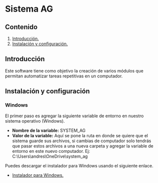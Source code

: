 # Sistema AG #

## Contenido ##

1. [Introducción.](#Introduction "Introducción")
3. [Instalación y configuración.](#InstallationAndConfiguration "Instalación y configuración")

## Introducción <span name="Introduction"></span> ##

Este software tiene como objetivo la creación de varios módulos que permitan automatizar tareas repetitivas en un computador.

## Instalación y configuración <span name="InstallationAndConfiguration"></span> ##

### Windows ###

El primer paso es agregar la siguiente variable de entorno en nuestro sistema operativo (Windows).

* **Nombre de la variable:** SYSTEM_AG
* **Valor de la variable:** Aquí se pone la ruta en donde se quiere que el sistema guarde sus archivos, si cambias de computador solo tendrás que pasar estos archivos a una nueva carpeta y agregar la variable de entorno en este nuevo computador. Ej: C:\Users\andres\OneDrive\system_ag

Puedes descargar el instalador para Windows usando el siguiente enlace.

* [Instalador para Windows.](https://mega.nz/file/tM1DwCqJ#2GOo0a7hBDbHykGSB36ywPfGwhhJhoixrMB49klul5Q "Instalador para Windows")